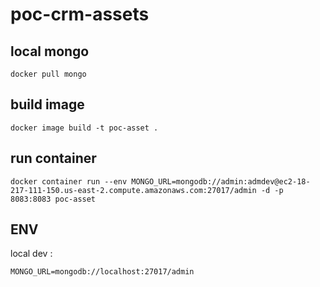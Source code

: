 # poc-crm-assets

## local mongo

`docker pull mongo`


## build image
`docker image build -t poc-asset .`


## run container
`docker container run --env MONGO_URL=mongodb://admin:admdev@ec2-18-217-111-150.us-east-2.compute.amazonaws.com:27017/admin -d -p 8083:8083 poc-asset`

## ENV

local dev : 

`MONGO_URL=mongodb://localhost:27017/admin`